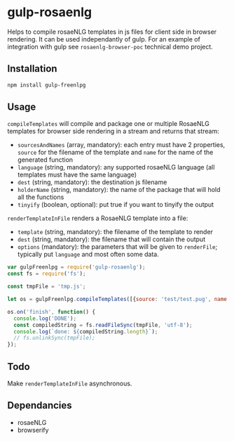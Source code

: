 # gulp-rosaenlg

Helps to compile rosaeNLG templates in js files for client side in browser rendering.
It can be used independantly of gulp. For an example of integration with gulp see `rosaenlg-browser-poc` technical demo project. 

## Installation 
```sh
npm install gulp-freenlpg
```

## Usage

`compileTemplates` will compile and package one or multiple RosaeNLG templates for browser side rendering in a stream and returns that stream:

* `sourcesAndNames` (array, mandatory): each entry must have 2 properties, `source` for the filename of the template and `name` for the name of the generated function
* `language` (string, mandatory): any supported rosaeNLG language (all templates must have the same language)
* `dest` (string, mandatory): the destination js filename
* `holderName` (string, mandatory): the name of the package that will hold all the functions
* `tinyify` (boolean, optional): put true if you want to tinyify the output

`renderTemplateInFile` renders a RosaeNLG template into a file:

* `template` (string, mandatory): the filename of the template to render
* `dest` (string, mandatory): the filename that will contain the output
* `options` (mandatory): the parameters that will be given to `renderFile`; typically put `language` and most often some data.


```javascript
var gulpFreenlpg = require('gulp-rosaenlg');
const fs = require('fs');

const tmpFile = 'tmp.js';

let os = gulpFreenlpg.compileTemplates([{source: 'test/test.pug', name:'test'}], 'en_US', tmpFile, 'templates_holder');

os.on('finish', function() {
  console.log('DONE');
  const compiledString = fs.readFileSync(tmpFile, 'utf-8');
  console.log(`done: ${compiledString.length}`);
  // fs.unlinkSync(tmpFile);  
});
```

## Todo

Make `renderTemplateInFile` asynchronous.

## Dependancies

* rosaeNLG
* browserify
